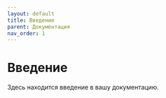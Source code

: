 ```yaml
---
layout: default
title: Введение
parent: Документация
nav_order: 1
---
```


# Введение

Здесь находится введение в вашу документацию.